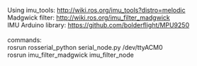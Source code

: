 Using imu_tools: http://wiki.ros.org/imu_tools?distro=melodic \
Madgwick filter: http://wiki.ros.org/imu_filter_madgwick \
IMU Arduino library: https://github.com/bolderflight/MPU9250 \
\
commands:\
rosrun rosserial_python serial_node.py /dev/ttyACM0\
rosrun imu_filter_madgwick imu_filter_node
